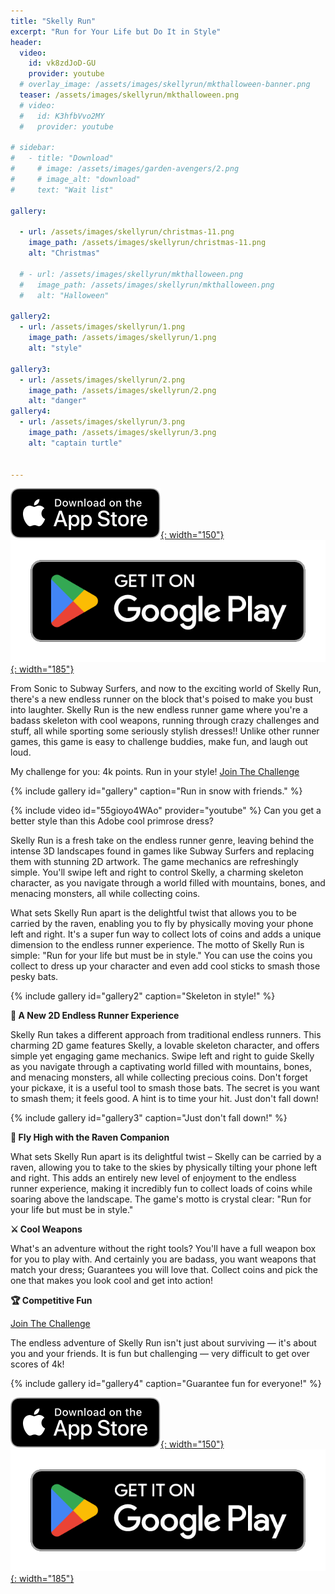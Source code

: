 ```yaml
---
title: "Skelly Run"
excerpt: "Run for Your Life but Do It in Style"
header:
  video:
    id: vk8zdJoD-GU
    provider: youtube
  # overlay_image: /assets/images/skellyrun/mkthalloween-banner.png
  teaser: /assets/images/skellyrun/mkthalloween.png
  # video:
  #   id: K3hfbVvo2MY
  #   provider: youtube

# sidebar:
#   - title: "Download"
#     # image: /assets/images/garden-avengers/2.png
#     # image_alt: "download"
#     text: "Wait list"

gallery:

  - url: /assets/images/skellyrun/christmas-11.png
    image_path: /assets/images/skellyrun/christmas-11.png
    alt: "Christmas"

  # - url: /assets/images/skellyrun/mkthalloween.png
  #   image_path: /assets/images/skellyrun/mkthalloween.png
  #   alt: "Halloween"

gallery2:
  - url: /assets/images/skellyrun/1.png
    image_path: /assets/images/skellyrun/1.png
    alt: "style"

gallery3:
  - url: /assets/images/skellyrun/2.png
    image_path: /assets/images/skellyrun/2.png
    alt: "danger"
gallery4:
  - url: /assets/images/skellyrun/3.png
    image_path: /assets/images/skellyrun/3.png
    alt: "captain turtle"


---
```

[![AppStore](/assets/images/appstore-badge-black.svg){: width="150"}](https://apps.apple.com/us/app/skelly-run/id6467491691) 
[![PlayStore](/assets/images/google-play-badge.png){: width="185"}](https://play.google.com/store/apps/details?id=com.HippoPenny.SkellyRun)


From Sonic to Subway Surfers, and now to the exciting world of Skelly Run, there's a new endless runner on the block that's poised to make you bust into laughter. Skelly Run is the new endless runner game where you're a badass skeleton with cool weapons, running through crazy challenges and stuff, all while sporting some seriously stylish dresses!! Unlike other runner games, this game is easy to challenge buddies, make fun, and laugh out loud.

My challenge for you: 4k points. Run in your style! [Join The Challenge](skellyrun://StartMenu)

{% include gallery id="gallery" caption="Run in snow with friends." %}

{% include video id="55gioyo4WAo" provider="youtube" %}
Can you get a better style than this Adobe cool primrose dress?


Skelly Run is a fresh take on the endless runner genre, leaving behind the intense 3D landscapes found in games like Subway Surfers and replacing them with stunning 2D artwork. The game mechanics are refreshingly simple. You'll swipe left and right to control Skelly, a charming skeleton character, as you navigate through a world filled with mountains, bones, and menacing monsters, all while collecting coins. 

What sets Skelly Run apart is the delightful twist that allows you to be carried by the raven, enabling you to fly by physically moving your phone left and right. It's a super fun way to collect lots of coins and adds a unique dimension to the endless runner experience. The motto of Skelly Run is simple: "Run for your life but must be in style." You can use the coins you collect to dress up your character and even add cool sticks to smash those pesky bats.


<!-- {% include gallery id="gallery" caption="Just in time for Halloween challenge with your party!" %} -->

{% include gallery id="gallery2" caption="Skeleton in style!" %}

**🏃 A New 2D Endless Runner Experience** 

Skelly Run takes a different approach from traditional endless runners. This charming 2D game features Skelly, a lovable skeleton character, and offers simple yet engaging game mechanics. Swipe left and right to guide Skelly as you navigate through a captivating world filled with mountains, bones, and menacing monsters, all while collecting precious coins. Don't forget your pickaxe, it is a useful tool to smash those bats. The secret is you want to smash them; it feels good. A hint is to time your hit. Just don't fall down!

{% include gallery id="gallery3" caption="Just don't fall down!" %}

**🦅 Fly High with the Raven Companion** 

What sets Skelly Run apart is its delightful twist – Skelly can be carried by a raven, allowing you to take to the skies by physically tilting your phone left and right. This adds an entirely new level of enjoyment to the endless runner experience, making it incredibly fun to collect loads of coins while soaring above the landscape. The game's motto is crystal clear: "Run for your life but must be in style."


**⚔️ Cool Weapons** 

What's an adventure without the right tools? You'll have a full weapon box for you to play with. And certainly you are badass, you want weapons that match your dress; Guarantees you will love that. Collect coins and pick the one that makes you look cool and get into action!

**🏆 Competitive Fun** 

[Join The Challenge](skellyrun://StartMenu)

The endless adventure of Skelly Run isn't just about surviving — it's about you and your friends. It is fun but challenging — very difficult to get over scores of 4k!

{% include gallery id="gallery4" caption="Guarantee fun for everyone!" %}


[![AppStore](/assets/images/appstore-badge-black.svg){: width="150"}](https://apps.apple.com/us/app/skelly-run/id6467491691) 
[![PlayStore](/assets/images/google-play-badge.png){: width="185"}](https://play.google.com/store/apps/details?id=com.HippoPenny.SkellyRun)

